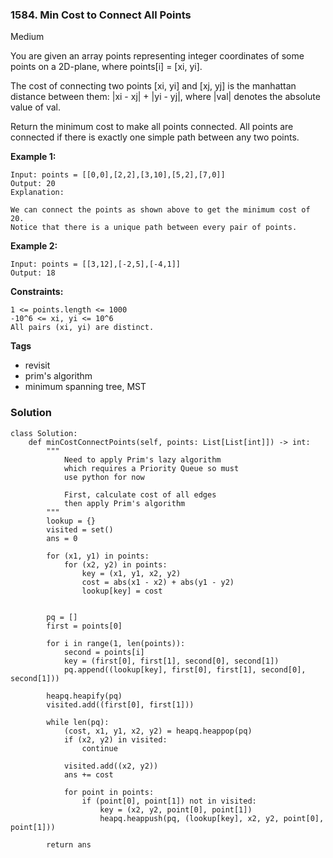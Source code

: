 ### 1584. Min Cost to Connect All Points
Medium

You are given an array points representing integer coordinates of some points on a 2D-plane, where points[i] = [xi, yi].

The cost of connecting two points [xi, yi] and [xj, yj] is the manhattan distance between them: |xi - xj| + |yi - yj|, where |val| denotes the absolute value of val.

Return the minimum cost to make all points connected. All points are connected if there is exactly one simple path between any two points. 

**Example 1:**
```
Input: points = [[0,0],[2,2],[3,10],[5,2],[7,0]]
Output: 20
Explanation: 

We can connect the points as shown above to get the minimum cost of 20.
Notice that there is a unique path between every pair of points.
```

**Example 2:**
```
Input: points = [[3,12],[-2,5],[-4,1]]
Output: 18
``` 

**Constraints:**
```
1 <= points.length <= 1000
-10^6 <= xi, yi <= 10^6
All pairs (xi, yi) are distinct.
```

**Tags**
- revisit
- prim's algorithm
- minimum spanning tree, MST

### Solution
```
class Solution:
    def minCostConnectPoints(self, points: List[List[int]]) -> int:
        """
            Need to apply Prim's lazy algorithm
            which requires a Priority Queue so must
            use python for now
            
            First, calculate cost of all edges
            then apply Prim's algorithm
        """
        lookup = {}
        visited = set()
        ans = 0
        
        for (x1, y1) in points:
            for (x2, y2) in points:
                key = (x1, y1, x2, y2)
                cost = abs(x1 - x2) + abs(y1 - y2)
                lookup[key] = cost
        
        
        pq = []
        first = points[0]
        
        for i in range(1, len(points)):
            second = points[i]
            key = (first[0], first[1], second[0], second[1])
            pq.append((lookup[key], first[0], first[1], second[0], second[1]))
        
        heapq.heapify(pq)
        visited.add((first[0], first[1]))
        
        while len(pq):
            (cost, x1, y1, x2, y2) = heapq.heappop(pq)
            if (x2, y2) in visited:
                continue
            
            visited.add((x2, y2))
            ans += cost
            
            for point in points:
                if (point[0], point[1]) not in visited:
                    key = (x2, y2, point[0], point[1])
                    heapq.heappush(pq, (lookup[key], x2, y2, point[0], point[1]))
                
        return ans
```
